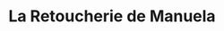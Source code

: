 ---
title: "La Retoucherie de Manuela"
url: /caracas/la-retoucherie-de-manuela-los-mangos/
shop: sastre
---